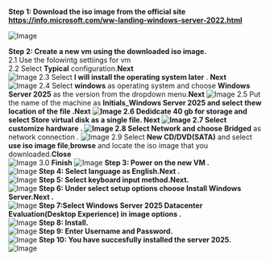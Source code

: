 **Step 1: Download the iso image from the official site https://info.microsoft.com/ww-landing-windows-server-2022.html**

![Image](https://github.com/user-attachments/assets/cf3a302b-b7f8-4ff2-8f2e-4ffb6d54c666)

**Step 2: Create a new vm using the downloaded iso image.<br>** 
      2.1 Use the folowintg settiings for vm  
      2.2 Select **Typical** configuration.**Next**      
![Image](https://github.com/user-attachments/assets/78e194cf-ca32-401f-8fb5-1373e3b7a2ea)
      2.3 Select **I will install the operating system later** . **Next**  
![Image](https://github.com/user-attachments/assets/99c44bba-c526-4877-84ab-c7668d2d6815)
      2.4 Select **windows** as operating system and choose **Windows Server 2025**  as the version from the dropdown menu.**Next**
![Image](https://github.com/user-attachments/assets/59dcb7f1-3f70-4686-9af0-1f2089594371)
      2.5 Put the name of the machine as **Initials_Windows Server 2025 and select thew location of the file .**Next**
![Image](https://github.com/user-attachments/assets/f15103e9-bef7-419d-abd8-1c6823c7a698)
      2.6 Dedidcate 40 gb for storage and select **Store virtual disk as a single file**. **Next**
![Image](https://github.com/user-attachments/assets/3c826195-c0fb-45d8-b8ad-27aa440ad934)
      2.7 Select **customize hardware** .
![Image](https://github.com/user-attachments/assets/3bd7a4be-15f7-47c9-847a-d0a2172acb07)
      2.8 Select **Network** and choose** **Bridged** as network connection .
![Image](https://github.com/user-attachments/assets/35f1b918-c51b-448d-ad26-7e8a75fd7d7d)
      2.9 Select **New CD/DVD(SATA)** and select **use iso image file**,**browse** and locate the iso image that you downloaded.**Close**      
![Image](https://github.com/user-attachments/assets/7bbb06e8-9f7b-4aa7-86ba-e4011a53bd39)
      3.0 **Finish**
![Image](https://github.com/user-attachments/assets/cca872b1-f851-4b2e-bf55-a67866658f2e)
**Step 3: Power on the new VM .<br>** 
![Image](https://github.com/user-attachments/assets/3de6beb3-f80f-46f0-9acc-e03c8261c2e8)
**Step 4: Select language as English.Next .<br>** 
![Image](https://github.com/user-attachments/assets/a6958efe-fc66-4010-8c20-0a76d68594bf)
**Step 5: Select keyboard input method.Next.<br>** 
![Image](https://github.com/user-attachments/assets/efa956e3-ba69-4903-b701-16965cef8ff5)
**Step 6: Under select setup options choose Install Windows Server.Next .<br>** 
![Image](https://github.com/user-attachments/assets/65d74a31-caf0-42c7-aed3-57b116827011)
**Step 7:Select Windows Server 2025 Datacenter Evaluation(Desktop Experience) in image options .<br>** 
![Image](https://github.com/user-attachments/assets/1cfae6fe-eb6d-4fb5-9038-2a99a562daf4)
**Step 8: Install.<br>** 
![Image](https://github.com/user-attachments/assets/674290c7-91db-4703-b85f-cc4f27f135ad) 
**Step 9: Enter Username and Password.<br>**
![Image](https://github.com/user-attachments/assets/d5d81ae5-cbb9-4aae-a36f-02dc774ec16b)
**Step 10: You have succesfully installed the server 2025.<br>**
![Image](https://github.com/user-attachments/assets/b9e45711-278f-4f24-b10f-bd69e05036c6)

